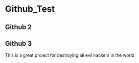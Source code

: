 # Github_Test
## Github 2
## Github 3
This is a great project for destroying all evil hackers in the world
